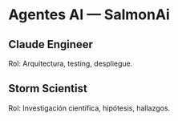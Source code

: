 # Agentes AI — SalmonAi

## Claude Engineer
Rol: Arquitectura, testing, despliegue.

## Storm Scientist
Rol: Investigación científica, hipótesis, hallazgos.
